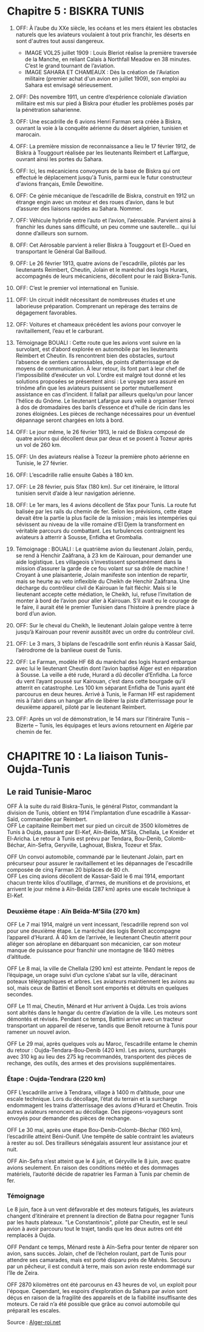 # Chapitre 5 :  BISKRA TUNIS

1. OFF: À l’aube du XXe siècle, les océans et les mers étaient les obstacles naturels que les aviateurs voulaient à tout prix franchir, les déserts en sont d'autres tout aussi dangereux.
   - IMAGE VOL25 juillet 1909 : Louis Bleriot réalise la première traversée de la Manche, en reliant Calais à Northfall Meadow en 38 minutes. C’est le grand tournant de l’aviation.
   - IMAGE SAHARA ET CHAMEAUX : Dès la création de l'Aviation militaire (premier achat d'un avion en juillet 1909), son emploi au Sahara est envisagé sérieusement.

2. OFF: Dès novembre 1911, un centre d’expérience coloniale d’aviation militaire est mis sur pied à Biskra pour étudier les problèmes posés par la pénétration saharienne.

3. OFF: Une escadrille de 6 avions Henri Farman sera créée à Biskra, ouvrant la voie à la conquête aérienne du désert algérien, tunisien et marocain.

4. OFF: La première mission de reconnaissance a lieu le 17 février 1912, de Biskra à Touggourt réalisée par les lieutenants Reimbert et Laffargue, ouvrant ainsi les portes du Sahara.

5. OFF: Ici, les mécaniciens convoyeurs de la base de Biskra qui ont effectué le déplacement jusqu'à Tunis, parmi eux le futur constructeur d'avions français, Emile Dewoitine.

6. OFF: Ce génie mécanique de l’escadrille de Biskra, construit en 1912 un étrange engin avec un moteur et des roues d’avion, dans le but d’assurer des liaisons rapides au Sahara. Nommer.

7. OFF: Véhicule hybride entre l’auto et l’avion, l’aérosable. Parvient ainsi à franchir les dunes sans difficulté, un peu comme une sauterelle… qui lui donne d’ailleurs son surnom.

8. OFF: Cet Aérosable parvient à relier Biskra à Touggourt et El-Oued en transportant le Général Gal Bailloud.

9. OFF: Le 26 février 1913, quatre avions de l'escadrille, pilotés par les lieutenants Reimbert, Cheutin, Jolain et le maréchal des logis Hurars, accompagnés de leurs mécaniciens, décollent pour le raid Biskra-Tunis.

10. OFF: C’est le premier vol international en Tunisie.

11. OFF: Un circuit inédit nécessitant de nombreuses études et une laborieuse préparation. Comprenant un repérage des terrains de dégagement favorables.

12. OFF: Voitures et chameaux précédent les avions pour convoyer le ravitaillement, l’eau et le carburant.

13. Témoignage BOUALI : Cette route que les avions vont suivre en la survolant, est d’abord explorée en automobile par les lieutenants Reimbert et Cheutin. Ils rencontrent bien des obstacles, surtout l’absence de sentiers carrossables, de points d’atterrissage et de moyens de communication. À leur retour, ils font part à leur chef de l’impossibilité d’exécuter un vol. L’ordre est malgré tout donné et les solutions proposées se présentent ainsi : Le voyage sera assuré en trinôme afin que les aviateurs puissent se porter mutuellement assistance en cas d’incident. Il fallait par ailleurs quelqu’un pour lancer l’hélice du Gnôme. Le lieutenant Lafargue aura veillé à organiser l’envoi à dos de dromadaires des barils d’essence et d’huile de ricin dans les zones éloignées. Les pièces de rechange nécessaires pour un éventuel dépannage seront chargées en lots à bord.

14. OFF: Le jour même, le 26 février 1913, le raid de Biskra composé de quatre avions qui décollent deux par deux et se posent à Tozeur après un vol de 260 km.

15. OFF: Un des aviateurs réalise à Tozeur la première photo aérienne en Tunisie, le 27 février.

16. OFF: L’escadrille rallie ensuite Gabès à 180 km.

17. OFF: Le 28 février, puis Sfax (180 km). Sur cet itinéraire, le littoral tunisien servit d’aide à leur navigation aérienne.

18. OFF: Le 1er mars, les 4 avions décollent de Sfax pour Tunis. La route fut balisée par les rails du chemin de fer. Selon les prévisions, cette étape devait être la partie la plus facile de la mission ; mais les intempéries qui sévissent au niveau de la ville romaine d’El Djem la transforment en véritable parcours du combattant. Les turbulences contraignent les aviateurs à atterrir à Sousse, Enfidha et Grombalia.

19. Témoignage : BOUALI : Le quatrième avion du lieutenant Jolain, perdu, se rend à Henchir Zaâfrana, à 23 km de Kairouan, pour demander une aide logistique. Les villageois s’investissent spontanément dans la mission d’assurer la garde de ce fou volant sur sa drôle de machine ! Croyant à une plaisanterie, Jolain manifeste son intention de repartir, mais se heurte au veto inflexible du Cheikh de Henchir Zaâfrana. Une décharge du contrôleur civil de Kairouan le fait fléchir. Mais si le lieutenant accepte cette médiation, le Cheikh, lui, refuse l’invitation de monter à bord de l’avion pour aller à Kairouan. S’il avait eu le courage de le faire, il aurait été le premier Tunisien dans l’histoire à prendre place à bord d’un avion.

20. OFF: Sur le cheval du Cheikh, le lieutenant Jolain galope ventre à terre jusqu’à Kairouan pour revenir aussitôt avec un ordre du contrôleur civil.

21. OFF: Le 3 mars, 3 biplans de l’escadrille sont enfin réunis à Kassar Saïd, l’aérodrome de la banlieue ouest de Tunis.

22. OFF: Le Farman, modèle HF 68 du maréchal des logis Hurard embarque avec lui le lieutenant Cheutin dont l’avion baptisé Alger est en réparation à Sousse. La veille a été rude, Hurard a dû décoller d’Enfidha. La force du vent l’ayant poussé sur Kairouan, c’est dans cette bourgade qu’il atterrit en catastrophe. Les 100 km séparant Enfidha de Tunis ayant été parcourus en deux heures. Arrivé à Tunis, le Farman HF est rapidement mis à l’abri dans un hangar afin de libérer la piste d’atterrissage pour le deuxième appareil, piloté par le lieutenant Reimbert.

23. OFF: Après un vol de démonstration, le 14 mars sur l’itinéraire Tunis – Bizerte – Tunis, les équipages et leurs avions retournent en Algérie par chemin de fer.

# CHAPITRE 10 : La liaison Tunis-Oujda-Tunis  
## Le raid Tunisie-Maroc  

OFF À la suite du raid Biskra-Tunis, le général Pistor, commandant la division de Tunis, obtient en 1914 l’implantation d’une escadrille à Kassar-Saïd, commandée par Reimbert.  
OFF Le capitaine Reimbert met sur pied un circuit de 3500 kilomètres de Tunis à Oujda, passant par El-Kef, Aïn-Beïda, M’Sila, Chellala, Le Kreider et El-Aricha. Le retour à Tunis est prévu par Tendara, Bou-Denib, Colomb-Béchar, Ain-Sefra, Geryville, Laghouat, Biskra, Tozeur et Sfax.

OFF Un convoi automobile, commandé par le lieutenant Jolain, part en précurseur pour assurer le ravitaillement et les dépannages de l'escadrille composée de cinq Farman 20 biplaces de 80 ch.  
OFF Les cinq avions décollent de Kassar-Saïd le 6 mai 1914, emportant chacun trente kilos d'outillage, d'armes, de munitions et de provisions, et arrivent le jour même à Aïn-Beïda (287 km) après une escale technique à El-Kef.  

### Deuxième étape : Aïn Beïda-M’Sila (270 km)  
OFF Le 7 mai 1914, malgré un vent incessant, l’escadrille reprend son vol pour une deuxième étape. Le maréchal des logis Benoît accompagne l’appareil d’Hurard. À 40 km de l’arrivée, le lieutenant Cheutin atterrit pour alléger son aéroplane en débarquant son mécanicien, car son moteur manque de puissance pour franchir une montagne de 1840 mètres d’altitude.  

OFF Le 8 mai, la ville de Chellala (290 km) est atteinte. Pendant le repos de l’équipage, un orage suivi d’un cyclone s’abat sur la ville, déracinant poteaux télégraphiques et arbres. Les aviateurs maintiennent les avions au sol, mais ceux de Battini et Benoît sont emportés et détruits en quelques secondes.  

OFF Le 11 mai, Cheutin, Ménard et Hur arrivent à Oujda. Les trois avions sont abrités dans le hangar du centre d’aviation de la ville. Les moteurs sont démontés et révisés. Pendant ce temps, Battini arrive avec un tracteur transportant un appareil de réserve, tandis que Benoît retourne à Tunis pour ramener un nouvel avion.  

OFF Le 29 mai, après quelques vols au Maroc, l’escadrille entame le chemin du retour : Oujda-Tendara-Bou-Denib (420 km). Les avions, surchargés avec 310 kg au lieu des 275 kg recommandés, transportent des pièces de rechange, des outils, des armes et des provisions supplémentaires.  

### Étape : Oujda-Tendrara (220 km)  
OFF L’escadrille arrive à Tendrara, village à 1400 m d’altitude, pour une escale technique. Lors du décollage, l’état du terrain et la surcharge endommagent les trains d’atterrissage des avions d’Hurard et Cheutin. Trois autres aviateurs renoncent au décollage. Des pigeons-voyageurs sont envoyés pour demander des pièces de rechange.  

OFF Le 30 mai, après une étape Bou-Denib-Colomb-Béchar (160 km), l’escadrille atteint Béni-Ounif. Une tempête de sable contraint les aviateurs à rester au sol. Des tirailleurs sénégalais assurent leur assistance jour et nuit.  

OFF Ain-Sefra n’est atteint que le 4 juin, et Géryville le 8 juin, avec quatre avions seulement. En raison des conditions météo et des dommages matériels, l’autorité décide de rapatrier les Farman à Tunis par chemin de fer.  

### Témoignage  
Le 8 juin, face à un vent défavorable et des moteurs fatigués, les aviateurs changent d’itinéraire et prennent la direction de Batna pour regagner Tunis par les hauts plateaux. "Le Constantinois", piloté par Cheutin, est le seul avion à avoir parcouru tout le trajet, tandis que les deux autres ont été remplacés à Oujda.  

OFF Pendant ce temps, Ménard reste à Aïn-Sefra pour tenter de réparer son avion, sans succès. Jolain, chef de l’échelon roulant, part de Tunis pour attendre ses camarades, mais est porté disparu près de Mahrès. Secouru par un pêcheur, il est conduit à terre, mais son avion reste endommagé sur l’île de Zeira.  

OFF 2870 kilomètres ont été parcourus en 43 heures de vol, un exploit pour l'époque. Cependant, les espoirs d’exploration du Sahara par avion sont déçus en raison de la fragilité des appareils et de la fiabilité insuffisante des moteurs. Ce raid n’a été possible que grâce au convoi automobile qui préparait les escales.  

Source : [Alger-roi.net](http://www.alger-roi.net/Alger/aviation/textes/3_aviation_militaire_jarrige.htm)
